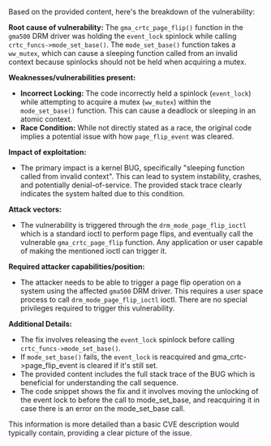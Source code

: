 Based on the provided content, here's the breakdown of the vulnerability:

**Root cause of vulnerability:**
The `gma_crtc_page_flip()` function in the `gma500` DRM driver was holding the `event_lock` spinlock while calling `crtc_funcs->mode_set_base()`. The `mode_set_base()` function takes a `ww_mutex`, which can cause a sleeping function called from an invalid context because spinlocks should not be held when acquiring a mutex.

**Weaknesses/vulnerabilities present:**
- **Incorrect Locking:** The code incorrectly held a spinlock (`event_lock`) while attempting to acquire a mutex (`ww_mutex`) within the `mode_set_base()` function. This can cause a deadlock or sleeping in an atomic context.
- **Race Condition:** While not directly stated as a race, the original code implies a potential issue with how `page_flip_event` was cleared.

**Impact of exploitation:**
- The primary impact is a kernel BUG, specifically "sleeping function called from invalid context". This can lead to system instability, crashes, and potentially denial-of-service. The provided stack trace clearly indicates the system halted due to this condition.

**Attack vectors:**
- The vulnerability is triggered through the `drm_mode_page_flip_ioctl` which is a standard ioctl to perform page flips, and eventually call the vulnerable `gma_crtc_page_flip` function. Any application or user capable of making the mentioned ioctl can trigger it.

**Required attacker capabilities/position:**
- The attacker needs to be able to trigger a page flip operation on a system using the affected `gma500` DRM driver.  This requires a user space process to call `drm_mode_page_flip_ioctl` ioctl. There are no special privileges required to trigger this vulnerability.

**Additional Details:**
- The fix involves releasing the `event_lock` spinlock before calling `crtc_funcs->mode_set_base()`.
- If `mode_set_base()` fails, the `event_lock` is reacquired and gma_crtc->page_flip_event is cleared if it's still set.
- The provided content includes the full stack trace of the BUG which is beneficial for understanding the call sequence.
- The code snippet shows the fix and it involves moving the unlocking of the event lock to before the call to mode_set_base, and reacquiring it in case there is an error on the mode_set_base call.

This information is more detailed than a basic CVE description would typically contain, providing a clear picture of the issue.